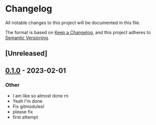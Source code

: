 # Changelog
All notable changes to this project will be documented in this file.

The format is based on [Keep a Changelog](https://keepachangelog.com/en/1.0.0/),
and this project adheres to [Semantic Versioning](https://semver.org/spec/v2.0.0.html).

## [Unreleased]

## [0.1.0](https://github.com/paperclip-universe/apollo/releases/tag/apollo-hyper-libretro-core-yabause-v0.1.0) - 2023-02-01

### Other
- I am like so almost done rn
- Yeah I'm done
- Fix gitmodules!
- please fix
- first attempt
